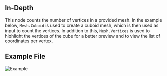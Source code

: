## In-Depth
This node counts the number of vertices in a provided mesh. In the example below, `Mesh.Cuboid` is used to create a cuboid mesh, which is then used as input to count the vertices. In addition to this, `Mesh.Vertices` is used to highlight the vertices of the cube for a better preview and to view the list of coordinates per vertex.

## Example File

![Example](./Autodesk.DesignScript.Geometry.Mesh.VertexCount_img.jpg)
